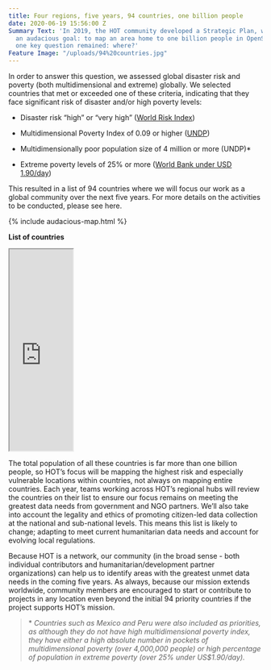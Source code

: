 ```yaml
---
title: Four regions, five years, 94 countries, one billion people
date: 2020-06-19 15:56:00 Z
Summary Text: 'In 2019, the HOT community developed a Strategic Plan, which stated
  an audacious goal: to map an area home to one billion people in OpenStreetMap. But
  one key question remained: where?'
Feature Image: "/uploads/94%20countries.jpg"
---
```


In order to answer this question, we assessed global disaster risk and poverty (both multidimensional and extreme) globally. We selected countries that met or exceeded one of these criteria, indicating that they face significant risk of disaster and/or high poverty levels:

* Disaster risk “high” or “very high” ([World Risk Index](https://reliefweb.int/sites/reliefweb.int/files/resources/WorldRiskReport-2019_Online_english.pdf))

* Multidimensional Poverty Index of 0.09 or higher ([UNDP](http://hdr.undp.org/sites/default/files/mpi_2019_publication.pdf))

* Multidimensionally poor population size of 4 million or more (UNDP)\*

* Extreme poverty levels of 25% or more ([World Bank under USD 1.90/day](https://data.worldbank.org/topic/poverty))

This resulted in a list of 94 countries where we will focus our work as a global community over the next five years. For more details on the activities to be conducted, please see here.

{% include audacious-map.html %}

**List of countries**

<iframe width="25%" height="400px" src="https://docs.google.com/spreadsheets/d/e/2PACX-1vQHXJL9aE5TI3ZcDcKuWlDhs8jKLJ5tafPz7B3vF_bdDkWWEdSVWot9Epp6wu7Uhr8I1uY_-wRakZOt/pubhtml?gid=0&range=A1:A95&single=true&widget=true&headers=false"></iframe>

The total population of all these countries is far more than one billion people, so HOT’s focus will be mapping the highest risk and especially vulnerable locations within countries, not always on mapping entire countries. Each year, teams working across HOT’s regional hubs will review the countries on their list to ensure our focus remains on meeting the greatest data needs from government and NGO partners. We’ll also take into account the legality and ethics of promoting citizen-led data collection at the national and sub-national levels. This means this list is likely to change; adapting to meet current humanitarian data needs and account for evolving local regulations.

Because HOT is a network, our community (in the broad sense - both individual contributors and humanitarian/development partner organizations) can help us to identify areas with the greatest unmet data needs in the coming five years. As always, because our mission extends worldwide, community members are encouraged to start or contribute to projects in any location even beyond the initial 94 priority countries if the project supports HOT’s mission.

> \* *Countries such as Mexico and Peru were also included as priorities, as although they do not have high multidimensional poverty index, they have either a high absolute number in pockets of multidimensional poverty (over 4,000,000 people) or high percentage of population in extreme poverty (over 25% under US$1.90/day).*